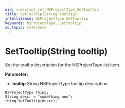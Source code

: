 ```yaml
---
uid: crmscript_ref_NSProjectType_SetTooltip
title: SetTooltip(String tooltip)
intellisense: NSProjectType.SetTooltip
keywords: NSProjectType, SetTooltip
so.topic: reference
---
```


# SetTooltip(String tooltip)

Set the tooltip description for the NSProjectType list item.

**Parameter:** 
 - **tooltip** String NSProjectType tooltip description.

```crmscript
NSProjectType thing;
String descr = "something new";
thing.SetTooltip(descr);
```

